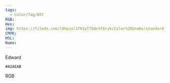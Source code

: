 ```yaml
---
tags:
  - Color/Tag/NTC
RGB:
Hex:
img: https://filedn.com/l0hpzxl1f01yT7GHxtF8cyk/Color%20Snake/standard_csv_to_svg/%23/A2AEAB.svg
CMYK:
HSL:
Name:
---
```

Edward
```palette
#A2AEAB
```
RGB
